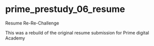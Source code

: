 # prime_prestudy_06_resume
Resume Re-Re-Challenge

This was a rebuild of the original resume submission for Prime digital Academy
